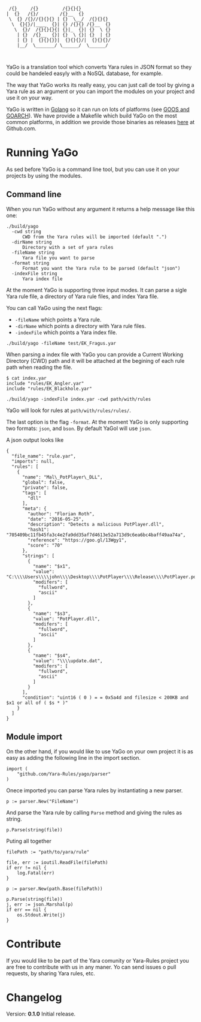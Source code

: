 ```
 /{}     /{}         /{}{}{}
|  {}   /{}/        /{}__  {}
 \  {} /{}//{}{}{} | {}  \__/  /{}{}{}
  \  {}{}/|____  {}| {} /{}{} /{}__  {}
   \  {}/  /{}{}{}{| {}|_  {}| {}  \ {}
    | {}  /{}__  {}| {}  \ {}| {}  | {}
    | {} |  {}{}{}}|  {}{}{}/|  {}{}{}/
    |__/  \_______/ \______/  \______/



```


YaGo is a translation tool which converts Yara rules in JSON format so they could be handeled easyly with a NoSQL database, for example.

The way that YaGo works its really easy, you can just call de tool by giving a Yara rule as an argument or you can import the modules on your project and use it on your way.

YaGo is written in [Golang](https://golang.org/) so it can run on lots of platforms (see [GOOS and GOARCH](https://golang.org/doc/install/source#environment)). We have provide a Makefile which build YaGo on the most common platforms, in addition we provide those binaries as releases [here](https://github.com/Yara-Rules/yago/releases) at Github.com.

# Running YaGo
As sed before YaGo is a command line tool, but you can use it on your projects by using the modules.

## Command line
When you run YaGo without any argument it returns a help message like this one:

```
./build/yago
  -cwd string
      CWD from the Yara rules will be imported (default ".")
  -dirName string
      Directory with a set of yara rules
  -fileName string
      Yara file you want to parse
  -format string
      Format you want the Yara rule to be parsed (default "json")
  -indexFile string
      Yara index file
```

At the moment YaGo is supporting three input modes. It can parse a sigle Yara rule file, a directory of Yara rule files, and index Yara file.

You can call YaGo using the next flags:
* `-fileName` which points a Yara rule.
* `-dirName` which points a directory with Yara rule files.
* `-indexFile` which points a Yara index file.

```
./build/yago -fileName test/EK_Fragus.yar
```

When parsing a index file with YaGo you can provide a Current Working Directory (CWD) path and it will be attached at the begining of each rule path when reading the file.


```
$ cat index.yar
include "rules/EK_Angler.yar"
include "rules/EK_Blackhole.yar"
```

```
./build/yago -indexFile index.yar -cwd path/with/rules
```

YaGo will look for rules at `path/with/rules/rules/`.

The last option is the flag `-format`. At the moment YaGo is only supporting two formats: `json`, and `bson`. By default YaGol will use `json`.


A json output looks like

```
{
  "file_name": "rule.yar",
  "imports": null,
  "rules": [
    {
      "name": "Mal\_PotPlayer\_DLL",
      "global": false,
      "private": false,
      "tags": [
        "dll"
      ],
      "meta": {
        "author": "Florian Roth",
        "date": "2016-05-25",
        "description": "Detects a malicious PotPlayer.dll",
        "hash1": "705409bc11fb45fa3c4e2fa9dd35af7d4613e52a713d9c6ea6bc4baff49aa74a",
        "reference": "https://goo.gl/13Wgy1",
        "score": "70"
      },
      "strings": [
        {
          "name": "$x1",
          "value": "C:\\\\Users\\\\john\\\\Desktop\\\\PotPlayer\\\\Release\\\\PotPlayer.pdb",
          "modifers": [
            "fullword",
            "ascii"
          ]
        },
        {
          "name": "$s3",
          "value": "PotPlayer.dll",
          "modifers": [
            "fullword",
            "ascii"
          ]
        },
        {
          "name": "$s4",
          "value": "\\\\update.dat",
          "modifers": [
            "fullword",
            "ascii"
          ]
        }
      ],
      "condition": "uint16 ( 0 ) = = 0x5a4d and filesize < 200KB and $x1 or all of ( $s * )"
    }
  ]
}
```

## Module import
On the other hand, if you would like to use YaGo on your own project it is as easy as adding the following line in the import section.

```
import (
    "github.com/Yara-Rules/yago/parser"
)
```

Onece imported you can parse Yara rules by instantiating a new parser.

```
p := parser.New("FileName")
```

And parse the Yara rule by calling `Parse` method and giving the rules as string.

```
p.Parse(string(file))
```

Puting all together

```
filePath := "path/to/yara/rule"

file, err := ioutil.ReadFile(filePath)
if err != nil {
    log.Fatal(err)
}

p := parser.New(path.Base(filePath))

p.Parse(string(file))
j, err := json.Marshal(p)
if err == nil {
    os.Stdout.Write(j)
}
```

# Contribute
If you would like to be part of the Yara comunity or Yara-Rules project you are free to contribute with us in any maner. Yo can send issues o pull requests, by sharing Yara rules, etc.

# Changelog
Version: **0.1.0**
Initial release.
